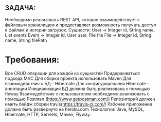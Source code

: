 ## ЗАДАЧА:

Необходимо реализовать REST API, которое взаимодействует с файловым хранилищем и предоставляет возможность получать доступ к файлам и истории загрузок.
Сущности:
User -> Integer id, String name, List<Event> events
Event -> Integer id, User user, File file
File -> Integer id, String name, String filePath

# Требования:

Все CRUD операции для каждой из сущностей
Придерживаться подхода MVC
Для сборки проекта использовать Maven
Для взаимодействия с БД - Hibernate
Для конфигурирования Hibernate - аннотации
Инициализация БД должна быть реализована с помощью flyway
Взаимодействие с пользователем необходимо реализовать с помощью Postman (https://www.getpostman.com/)
Репозиторий должен иметь бейдж сборки travis(https://travis-ci.com/)
Рабочее приложение должно быть развернуто на heroku.com
Технологии: Java, MySQL, Hibernate, HTTP, Servlets, Maven, Flyway.
